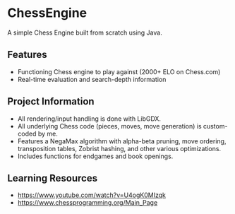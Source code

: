 # ChessEngine

A simple Chess Engine built from scratch using Java.

## **Features**
- Functioning Chess engine to play against (2000+ ELO on Chess.com)
- Real-time evaluation and search-depth information

## **Project Information**
- All rendering/input handling is done with LibGDX.
- All underlying Chess code (pieces, moves, move generation) is custom-coded by me. 
- Features a NegaMax algorithm with alpha-beta pruning, move ordering, transposition tables, Zobrist hashing, and other various optimizations.
- Includes functions for endgames and book openings.

## **Learning Resources**
- https://www.youtube.com/watch?v=U4ogK0MIzqk
- https://www.chessprogramming.org/Main_Page
